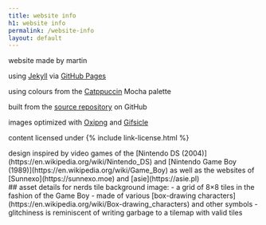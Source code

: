 ```yaml
---
title: website info
h1: website info
permalink: /website-info
layout: default
---
```


<section markdown="1">
website made by martin

using [Jekyll](https://jekyllrb.com)
via [GitHub Pages](https://pages.github.com)

using colours from the [Catppuccin](https://catppuccin.com/) Mocha palette

built from the [source repository](https://github.com/martendo/marbal.ca)
on GitHub

images optimized with [Oxipng](https://github.com/shssoichiro/oxipng)
and [Gifsicle](https://www.lcdf.org/gifsicle/)

content licensed under {% include link-license.html %}
</section>

<section markdown="1">
design inspired by video games of
the [Nintendo DS (2004)](https://en.wikipedia.org/wiki/Nintendo_DS)
and [Nintendo Game Boy (1989)](https://en.wikipedia.org/wiki/Game_Boy)
as well as the websites of
[Sunnexo](https://sunnexo.moe)
and [asie](https://asie.pl)
</section>

<section markdown="1">
## asset details for nerds
tile background image:
- a grid of 8&times;8 tiles in the fashion of the Game Boy
- made of various [box-drawing characters](https://en.wikipedia.org/wiki/Box-drawing_characters)
and other symbols
- glitchiness is reminiscent of writing garbage to a tilemap with valid tiles
</section>
